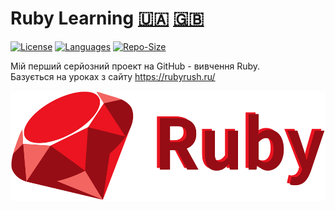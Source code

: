 # Ruby Learning [🇺🇦](https://github.com/RutarAndriy/Ruby_Learning/blob/master/README.ua.md) [🇬🇧](https://github.com/RutarAndriy/Ruby_Learning/blob/master/README.md)

[![License](https://img.shields.io/github/license/RutarAndriy/Ruby_Learning?color=%23FF5555)](https://opensource.org/licenses/MIT)
[![Languages](https://img.shields.io/github/languages/top/RutarAndriy/Ruby_Learning?color=success)](https://github.com/RutarAndriy/Ruby_Learning)
[![Repo-Size](https://img.shields.io/github/repo-size/RutarAndriy/Ruby_Learning)](https://github.com/RutarAndriy/Ruby_Learning)

Мій перший серйозний проект на GitHub - вивчення Ruby. \
Базується на уроках з сайту https://rubyrush.ru/

<img src="/Ruby.svg" width="515" height="176">
